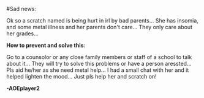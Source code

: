 #Sad news:

Ok so a scratch named [](https://scratch.mit.edu/users/TheComputorBoss9776) is being hurt in irl by bad parents... She has insomia, and some metal illness and her parents don't care... They only care about her grades...

**How to prevent and solve this**:

Go to a counsolor or any close family members or staff of a school to talk about it... They will try to solve this problems or have a person aressted... Pls aid he/her as she need metal help... I had a small chat with her and it helped lighten the mood... Just pls help her and scratch on!

**-AOEplayer2**